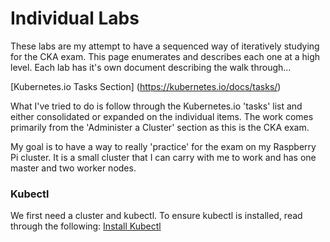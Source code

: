 # Individual Labs
These labs are my attempt to have a sequenced way of iteratively studying for the CKA exam. This page enumerates and describes each one at a high level. Each lab has it's own document describing the walk through...

[Kubernetes.io Tasks Section] (https://kubernetes.io/docs/tasks/)

What I've tried to do is follow through the Kubernetes.io 'tasks' list and either consolidated or expanded on the individual items. The work comes primarily from the 'Administer a Cluster' section as this is the CKA exam. 

My goal is to have a way to really 'practice' for the exam on my Raspberry Pi cluster. It is a small cluster that I can carry with me to work and has one master and two worker nodes. 

### Kubectl
We first need a cluster and kubectl. To ensure kubectl is installed, read through the following:
[Install Kubectl](https://kubernetes.io/docs/tasks/tools/install-kubectl/)